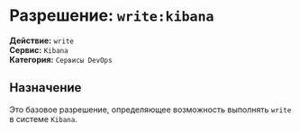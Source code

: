 # Разрешение: `write:kibana`

**Действие:** `write`  
**Сервис:** `Kibana`  
**Категория:** `Сервисы DevOps`

## Назначение
Это базовое разрешение, определяющее возможность выполнять `write` в системе `Kibana`.
